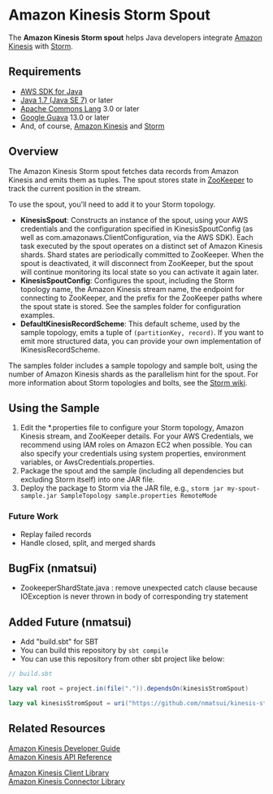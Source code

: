 # Amazon Kinesis Storm Spout

The **Amazon Kinesis Storm spout** helps Java developers integrate [Amazon Kinesis][aws-kinesis] with [Storm](http://storm-project.net/).

## Requirements

 + [AWS SDK for Java](http://aws.amazon.com/sdkforjava)
 + [Java 1.7 (Java SE 7)](http://www.oracle.com/technetwork/java/javase/overview/index.html) or later
 + [Apache Commons Lang](http://commons.apache.org/proper/commons-lang/) 3.0 or later
 + [Google Guava](https://code.google.com/p/guava-libraries/) 13.0 or later
 + And, of course, [Amazon Kinesis](aws-kinesis) and [Storm](http://storm-project.net/)

## Overview

The Amazon Kinesis Storm spout fetches data records from Amazon Kinesis and emits them as tuples. The spout stores state in [ZooKeeper](http://zookeeper.apache.org/) to track the current position in the stream.

To use the spout, you'll need to add it to your Storm topology. 

+ **KinesisSpout**: Constructs an instance of the spout, using your AWS credentials and the configuration specified in KinesisSpoutConfig (as well as com.amazonaws.ClientConfiguration, via the AWS SDK). Each task executed by the spout operates on a distinct set of Amazon Kinesis shards. Shard states are periodically committed to ZooKeeper. When the spout is deactivated, it will disconnect from ZooKeeper, but the spout will continue monitoring its local state so you can activate it again later.
+ **KinesisSpoutConfig**: Configures the spout, including the Storm topology name, the Amazon Kinesis stream name, the endpoint for connecting to ZooKeeper, and the prefix for the ZooKeeper paths where the spout state is stored. See the samples folder for configuration examples.
+ **DefaultKinesisRecordScheme**: This default scheme, used by the sample topology, emits a tuple of `(partitionKey, record)`. If you want to emit more structured data, you can provide your own implementation of IKinesisRecordScheme.

The samples folder includes a sample topology and sample bolt, using the number of Amazon Kinesis shards as the parallelism hint for the spout. For more information about Storm topologies and bolts, see the [Storm wiki](https://github.com/nathanmarz/storm/wiki).

## Using the Sample

1. Edit the *.properties file to configure your Storm topology, Amazon Kinesis stream, and ZooKeeper details. For your AWS Credentials, we recommend using IAM roles on Amazon EC2 when possible. You can also specify your credentials using system properties, environment variables, or AwsCredentials.properties.
2. Package the spout and the sample (including all dependencies but excluding Storm itself) into one JAR file.
3. Deploy the package to Storm via the JAR file, e.g., `storm jar my-spout-sample.jar SampleTopology sample.properties RemoteMode` 

### Future Work

+ Replay failed records
+ Handle closed, split, and merged shards 

## BugFix (nmatsui)

+ ZookeeperShardState.java : remove unexpected catch clause because IOException is never thrown in body of corresponding try statement

## Added Future (nmatsui)
+ Add "build.sbt" for SBT
+ You can build this repository by `sbt compile`
+ You can use this repository from other sbt project like below:

```scala:build.sbt
// build.sbt

lazy val root = project.in(file(".")).dependsOn(kinesisStromSpout)

lazy val kinesisStromSpout = uri("https://github.com/nmatsui/kinesis-storm-spout.git#develop")
```

## Related Resources

[Amazon Kinesis Developer Guide](http://docs.aws.amazon.com/kinesis/latest/dev/introduction.html)  
[Amazon Kinesis API Reference](http://docs.aws.amazon.com/kinesis/latest/APIReference/Welcome.html)  

[Amazon Kinesis Client Library](https://github.com/awslabs/amazon-kinesis-client)  
[Amazon Kinesis Connector Library](https://github.com/awslabs/amazon-kinesis-connectors)

[aws-kinesis]: http://aws.amazon.com/kinesis/
